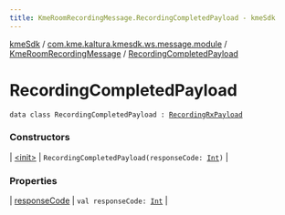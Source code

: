 ```yaml
---
title: KmeRoomRecordingMessage.RecordingCompletedPayload - kmeSdk
---
```


[kmeSdk](../../../index.html) / [com.kme.kaltura.kmesdk.ws.message.module](../../index.html) / [KmeRoomRecordingMessage](../index.html) / [RecordingCompletedPayload](./index.html)

# RecordingCompletedPayload

`data class RecordingCompletedPayload : `[`RecordingRxPayload`](../-recording-rx-payload/index.html)

### Constructors

| [&lt;init&gt;](-init-.html) | `RecordingCompletedPayload(responseCode: `[`Int`](https://kotlinlang.org/api/latest/jvm/stdlib/kotlin/-int/index.html)`)` |

### Properties

| [responseCode](response-code.html) | `val responseCode: `[`Int`](https://kotlinlang.org/api/latest/jvm/stdlib/kotlin/-int/index.html) |

